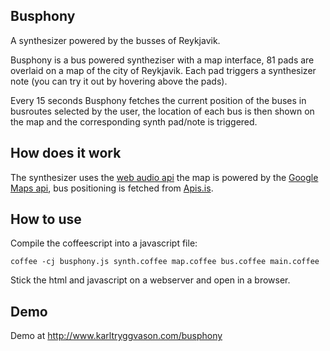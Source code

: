 
## Busphony

A synthesizer powered by the busses of Reykjavik.

Busphony is a bus powered syntheziser with a map interface, 81 pads are overlaid on a map of the city of Reykjavik. Each pad triggers a synthesizer note (you can try it out by hovering above the pads). 

Every 15 seconds Busphony fetches the current position of the buses in busroutes selected by the user, the location of each bus is then shown on the map and the corresponding synth pad/note is triggered.

## How does it work

The synthesizer uses the [web audio api](http://www.w3.org/TR/webaudio/) the map is powered by the [Google Maps api](https://developers.google.com/maps/), bus positioning is fetched from [Apis.is](http://docs.apis.is/). 

## How to use

Compile the coffeescript into a javascript file: 

    coffee -cj busphony.js synth.coffee map.coffee bus.coffee main.coffee

Stick the html and javascript on a webserver and open in a browser.

## Demo

Demo at http://www.karltryggvason.com/busphony